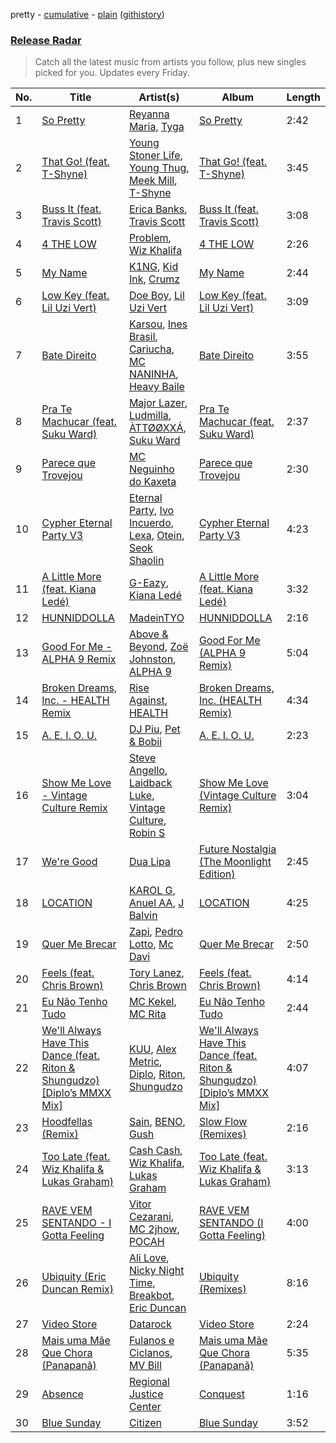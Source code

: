 pretty - [cumulative](https://github.com/nikolasrangel/spotify-playlist-archive/blob/master/playlists/cumulative/Release%20Radar.md) - [plain](https://github.com/nikolasrangel/spotify-playlist-archive/blob/master/playlists/plain/37i9dQZEVXbglbQ6bSs7m0) ([githistory](https://github.githistory.xyz/nikolasrangel/spotify-playlist-archive/blob/master/playlists/plain/37i9dQZEVXbglbQ6bSs7m0))

### [Release Radar](https://open.spotify.com/playlist/37i9dQZEVXbglbQ6bSs7m0)

> Catch all the latest music from artists you follow, plus new singles picked for you. Updates every Friday.

| No. | Title | Artist(s) | Album | Length |
|---|---|---|---|---|
| 1 | [So Pretty](https://open.spotify.com/track/3zwGXaQkqlCltnySoJr2jO) | [Reyanna Maria](https://open.spotify.com/artist/7kRrkUEPgO3TRfAi7Gsw2i), [Tyga](https://open.spotify.com/artist/5LHRHt1k9lMyONurDHEdrp) | [So Pretty](https://open.spotify.com/album/39WNCEJ6gbkZxWOxlwMzRJ) | 2:42 |
| 2 | [That Go! (feat. T-Shyne)](https://open.spotify.com/track/4X4cPQicoAfannkUFUXmi9) | [Young Stoner Life](https://open.spotify.com/artist/1xr2G8Hlx4QWmT9HaUbmoO), [Young Thug](https://open.spotify.com/artist/50co4Is1HCEo8bhOyUWKpn), [Meek Mill](https://open.spotify.com/artist/20sxb77xiYeusSH8cVdatc), [T-Shyne](https://open.spotify.com/artist/14qypx78D3Jd1mm7c2BqQb) | [That Go! (feat. T-Shyne)](https://open.spotify.com/album/7z2Kbn2GQ9J1EzoT5MULqq) | 3:45 |
| 3 | [Buss It (feat. Travis Scott)](https://open.spotify.com/track/0XqrIEnDoHvodUzGRmyKYQ) | [Erica Banks](https://open.spotify.com/artist/2SXhbucehn00OBVKhzxDyM), [Travis Scott](https://open.spotify.com/artist/0Y5tJX1MQlPlqiwlOH1tJY) | [Buss It (feat. Travis Scott)](https://open.spotify.com/album/5UmygQJtxCI19iqzkizz0J) | 3:08 |
| 4 | [4 THE LOW](https://open.spotify.com/track/1uOD7FbIotRvNdSjffKty7) | [Problem](https://open.spotify.com/artist/0399oiMcmbOzzsYQDNYqxn), [Wiz Khalifa](https://open.spotify.com/artist/137W8MRPWKqSmrBGDBFSop) | [4 THE LOW](https://open.spotify.com/album/74pStuy5Z9DEyJ8Q5vKO5P) | 2:26 |
| 5 | [My Name](https://open.spotify.com/track/5I3at18UJKC7mO6zzebwrE) | [K1NG](https://open.spotify.com/artist/4VHLPOtj6jnjbe9kIxFHA9), [Kid Ink](https://open.spotify.com/artist/6KZDXtSj0SzGOV705nNeh3), [Crumz](https://open.spotify.com/artist/5nt98wJxVusArWyEJuNymn) | [My Name](https://open.spotify.com/album/3bN4NEi1yy97tgmTBc9Wbl) | 2:44 |
| 6 | [Low Key (feat. Lil Uzi Vert)](https://open.spotify.com/track/1fPYeNbEnfXwCX3bmLpIW2) | [Doe Boy](https://open.spotify.com/artist/6aLoJJxz7MV2iZ423S8tJC), [Lil Uzi Vert](https://open.spotify.com/artist/4O15NlyKLIASxsJ0PrXPfz) | [Low Key (feat. Lil Uzi Vert)](https://open.spotify.com/album/46auY5dDnGZO3YoIKUVMHq) | 3:09 |
| 7 | [Bate Direito](https://open.spotify.com/track/0QwgqWpHg80eHL7w8bew7Q) | [Karsou](https://open.spotify.com/artist/0M5GrkiE0rTxQaDLAlt6zu), [Ines Brasil](https://open.spotify.com/artist/2iFjKkOCRwUqRv31DRwUhk), [Cariucha](https://open.spotify.com/artist/3r6wddMyGa48skH8uro7ur), [MC NANINHA](https://open.spotify.com/artist/7ljTgFg2rdjzeyWvosIqPe), [Heavy Baile](https://open.spotify.com/artist/2E4sNJOOy9hae0J8DkT43M) | [Bate Direito](https://open.spotify.com/album/64J6t3CcRLwecCYebMhDy5) | 3:55 |
| 8 | [Pra Te Machucar (feat. Suku Ward)](https://open.spotify.com/track/3iNjNUUuuF5Mjk7tYWAI9N) | [Major Lazer](https://open.spotify.com/artist/738wLrAtLtCtFOLvQBXOXp), [Ludmilla](https://open.spotify.com/artist/3CDoRporvSjdzTrm99a3gi), [ÀTTØØXXÁ](https://open.spotify.com/artist/43jyzP3h86XvtC8FQm4ow3), [Suku Ward](https://open.spotify.com/artist/11mHQVYCOp3dbhqezMJDGq) | [Pra Te Machucar (feat. Suku Ward)](https://open.spotify.com/album/6aK9Rcd0QztU0jRIoqJaN5) | 2:37 |
| 9 | [Parece que Trovejou](https://open.spotify.com/track/42OmZ8qE2Lfm9gWXZ1p2ZV) | [MC Neguinho do Kaxeta](https://open.spotify.com/artist/27mVhYvJa7apj1zCoZ9TF2) | [Parece que Trovejou](https://open.spotify.com/album/4mzodprryVav2Vh6eqdTzV) | 2:30 |
| 10 | [Cypher Eternal Party V3](https://open.spotify.com/track/0TfNutXoIm4a1731JUzmdm) | [Eternal Party](https://open.spotify.com/artist/56aKoENMBenVWlZgdwtpES), [Ivo Incuerdo](https://open.spotify.com/artist/50oLq6TNnYHhWfiEeugAB3), [Lexa](https://open.spotify.com/artist/0jTDeBJQr3unrK29LklnAv), [Otein](https://open.spotify.com/artist/46SqhQzBu7IgMNb2kDgVJe), [Seok Shaolin](https://open.spotify.com/artist/7jfZxDRHthr09osE7NRbXP) | [Cypher Eternal Party V3](https://open.spotify.com/album/0rUpMzySmZkliUgnbuTTIz) | 4:23 |
| 11 | [A Little More (feat. Kiana Ledé)](https://open.spotify.com/track/0OLKDxDEz1yW3YCOsW02ee) | [G-Eazy](https://open.spotify.com/artist/02kJSzxNuaWGqwubyUba0Z), [Kiana Ledé](https://open.spotify.com/artist/7jZMxhsB8djyIbYmoiJSTs) | [A Little More (feat. Kiana Ledé)](https://open.spotify.com/album/271rkbSL2fMTM1fr1eI06f) | 3:32 |
| 12 | [HUNNIDDOLLA](https://open.spotify.com/track/4cOdRhWoQg8wrtggw6YZLY) | [MadeinTYO](https://open.spotify.com/artist/5SyGEPymt1G2uto47tVWvZ) | [HUNNIDDOLLA](https://open.spotify.com/album/2Zd7deeqEMClIaUCo19aIc) | 2:16 |
| 13 | [Good For Me - ALPHA 9 Remix](https://open.spotify.com/track/5VmQRGS1JiDNeNeo9aFFdq) | [Above & Beyond](https://open.spotify.com/artist/10gzBoINW3cLJfZUka8Zoe), [Zoë Johnston](https://open.spotify.com/artist/3dWyWwLvZWsWtXZHhmAiFL), [ALPHA 9](https://open.spotify.com/artist/6ckI88Ggj8DPe0TNAAVkjn) | [Good For Me (ALPHA 9 Remix)](https://open.spotify.com/album/65SLQKyNymqIeyL1vK4dyL) | 5:04 |
| 14 | [Broken Dreams, Inc. - HEALTH Remix](https://open.spotify.com/track/5oJJOO4tHUPNBs9zNMSqwv) | [Rise Against](https://open.spotify.com/artist/6Wr3hh341P84m3EI8qdn9O), [HEALTH](https://open.spotify.com/artist/6FfjnGXMhxSsJTuGLWBDth) | [Broken Dreams, Inc. (HEALTH Remix)](https://open.spotify.com/album/1u3WZvDP6iv1jHXwxOmZRC) | 4:34 |
| 15 | [A. E. I. O. U.](https://open.spotify.com/track/5hu7agMyHEl5rdox35eNXE) | [DJ Piu](https://open.spotify.com/artist/1pJmGoAf22z9Yrp35lRFzI), [Pet & Bobii](https://open.spotify.com/artist/2lJQn1DHF1ipwxytJBMljq) | [A. E. I. O. U.](https://open.spotify.com/album/2V67gqdIxuFoloAh4YipzC) | 2:23 |
| 16 | [Show Me Love - Vintage Culture Remix](https://open.spotify.com/track/2NTpi7XGSfkNJcPRqCZSBb) | [Steve Angello](https://open.spotify.com/artist/4FqPRilb0Ja0TKG3RS3y4s), [Laidback Luke](https://open.spotify.com/artist/53cQZtWDwDJwVCNZlfJ6Qk), [Vintage Culture](https://open.spotify.com/artist/28uJnu5EsrGml2tBd7y8ts), [Robin S](https://open.spotify.com/artist/2WvLeseDGPX1slhmxI59G3) | [Show Me Love (Vintage Culture Remix)](https://open.spotify.com/album/4AhJUpciWDndGyW9Ehpds7) | 3:04 |
| 17 | [We're Good](https://open.spotify.com/track/1diS6nkxMQc3wwC4G1j0bh) | [Dua Lipa](https://open.spotify.com/artist/6M2wZ9GZgrQXHCFfjv46we) | [Future Nostalgia (The Moonlight Edition)](https://open.spotify.com/album/0JeyP8r2hBxYIoxXv11XiX) | 2:45 |
| 18 | [LOCATION](https://open.spotify.com/track/5Km4r87BoX2qqtoprYS1gh) | [KAROL G](https://open.spotify.com/artist/790FomKkXshlbRYZFtlgla), [Anuel AA](https://open.spotify.com/artist/2R21vXR83lH98kGeO99Y66), [J Balvin](https://open.spotify.com/artist/1vyhD5VmyZ7KMfW5gqLgo5) | [LOCATION](https://open.spotify.com/album/4ipeZHF3UKl2AKFqDhBCXR) | 4:25 |
| 19 | [Quer Me Brecar](https://open.spotify.com/track/2se0SYqultYNIhh1NxGHp7) | [Zapi](https://open.spotify.com/artist/3GabjOPnWsQikvKkBTp4Eu), [Pedro Lotto](https://open.spotify.com/artist/23ot0eI6ByBW6LrlBfr2bm), [Mc Davi](https://open.spotify.com/artist/1cYhx7ZOhYoVmnDPb9KMwo) | [Quer Me Brecar](https://open.spotify.com/album/4CtVCBxy1IWdWXVFk9bF6f) | 2:50 |
| 20 | [Feels (feat. Chris Brown)](https://open.spotify.com/track/64TfjcQGPKAIcH1ArFfbB2) | [Tory Lanez](https://open.spotify.com/artist/2jku7tDXc6XoB6MO2hFuqg), [Chris Brown](https://open.spotify.com/artist/7bXgB6jMjp9ATFy66eO08Z) | [Feels (feat. Chris Brown)](https://open.spotify.com/album/0w8wEPOUPhn95wFPzDjDUO) | 4:14 |
| 21 | [Eu Não Tenho Tudo](https://open.spotify.com/track/19XotIqKZ8bF2PS1bCi0Th) | [MC Kekel](https://open.spotify.com/artist/2ZXnTEyYopSLCDiz5Z0XIf), [MC Rita](https://open.spotify.com/artist/5yES5e4EJpUB0tfmWi3eao) | [Eu Não Tenho Tudo](https://open.spotify.com/album/1pB5KGMeV9CODxDJ5cT5eC) | 2:44 |
| 22 | [We'll Always Have This Dance (feat. Riton & Shungudzo) [Diplo’s MMXX Mix]](https://open.spotify.com/track/42pkWJkhp0BM4faSBwKRRb) | [KUU](https://open.spotify.com/artist/6TGsaPbyXTM7FAeHi68yp7), [Alex Metric](https://open.spotify.com/artist/6RDNTAgm2s6ae71nXWGnJD), [Diplo](https://open.spotify.com/artist/5fMUXHkw8R8eOP2RNVYEZX), [Riton](https://open.spotify.com/artist/7i9j813KFoSBMldGqlh2Z1), [Shungudzo](https://open.spotify.com/artist/1zC5fndU0aEvINmBra2M3T) | [We'll Always Have This Dance (feat. Riton & Shungudzo) [Diplo’s MMXX Mix]](https://open.spotify.com/album/0OIdRuIplb5sTHE3fxIL2g) | 4:07 |
| 23 | [Hoodfellas (Remix)](https://open.spotify.com/track/6qfjScf7YfgXSXuGZth7Xw) | [Sain](https://open.spotify.com/artist/26aPjwxSSJsGy6yQ19YL55), [BENO](https://open.spotify.com/artist/6SZeSPUyGxCMBcaysxnYny), [Gush](https://open.spotify.com/artist/1fITFnCEAhoBCPNGhPcVtM) | [Slow Flow (Remixes)](https://open.spotify.com/album/3Amxfrj96fBzNcpr9R0Nou) | 2:16 |
| 24 | [Too Late (feat. Wiz Khalifa & Lukas Graham)](https://open.spotify.com/track/6Q0cy1jCa8EpvT6hd9rrs9) | [Cash Cash](https://open.spotify.com/artist/1LOB7jTeEV14pHai6EXSzF), [Wiz Khalifa](https://open.spotify.com/artist/137W8MRPWKqSmrBGDBFSop), [Lukas Graham](https://open.spotify.com/artist/25u4wHJWxCA9vO0CzxAbK7) | [Too Late (feat. Wiz Khalifa & Lukas Graham)](https://open.spotify.com/album/6wOICOAKDg5iHCyINokKDD) | 3:13 |
| 25 | [RAVE VEM SENTANDO - I Gotta Feeling](https://open.spotify.com/track/1BTarUuC5Yn3WjFpY3KDah) | [Vitor Cezarani](https://open.spotify.com/artist/49qK6s0nzxSFmek4gQuqxK), [MC 2jhow](https://open.spotify.com/artist/14jVHWj9dqpLhs8hHEMnyJ), [POCAH](https://open.spotify.com/artist/11iQCRz636WFdHj42qxAF6) | [RAVE VEM SENTANDO (I Gotta Feeling)](https://open.spotify.com/album/4S1YQRScVb6SCssWRjgctD) | 4:00 |
| 26 | [Ubiquity (Eric Duncan Remix)](https://open.spotify.com/track/6HeXgH5SMLeL2E5rHy2pUs) | [Ali Love](https://open.spotify.com/artist/5XJp0gYotUfFraS626GSge), [Nicky Night Time](https://open.spotify.com/artist/7eonsju0gRRDsBvySAYDiY), [Breakbot](https://open.spotify.com/artist/0iui2Be5CP8EWxvHYsVspL), [Eric Duncan](https://open.spotify.com/artist/6S2wRwNzzXobjvMjUbVizI) | [Ubiquity (Remixes)](https://open.spotify.com/album/4AmdCYTlbMvCG9JOd8Kjnt) | 8:16 |
| 27 | [Video Store](https://open.spotify.com/track/3PKKLt6CLsY8rIeeRqpKJv) | [Datarock](https://open.spotify.com/artist/4foARo5aSfuIuDLupoxK4k) | [Video Store](https://open.spotify.com/album/5zpL4lrkDWrJVZCdxR7rAn) | 2:24 |
| 28 | [Mais uma Mãe Que Chora (Panapanã)](https://open.spotify.com/track/6Jd5i13FKSXS4ob7OWPIcm) | [Fulanos e Ciclanos](https://open.spotify.com/artist/6EJ0GN1Jy7UooB0ZiLEjwZ), [MV Bill](https://open.spotify.com/artist/4oE4ASN8auDhoW9vsXp3VJ) | [Mais uma Mãe Que Chora (Panapanã)](https://open.spotify.com/album/3kAVQwFqPoIMMxbRVbkM2F) | 5:35 |
| 29 | [Absence](https://open.spotify.com/track/0ujzMIJY9knHjDOuhoGn1C) | [Regional Justice Center](https://open.spotify.com/artist/2jsi0W3bFzL0ITqKU4gVE2) | [Conquest](https://open.spotify.com/album/02Cic1DhDui9czPDl0y4Vg) | 1:16 |
| 30 | [Blue Sunday](https://open.spotify.com/track/35FMHNxcLcIwZ0kXcPzDgI) | [Citizen](https://open.spotify.com/artist/0znuUIjvP0LXEslfaq0Nor) | [Blue Sunday](https://open.spotify.com/album/5pjA3KtJvBUcbRxR1nQboG) | 3:52 |